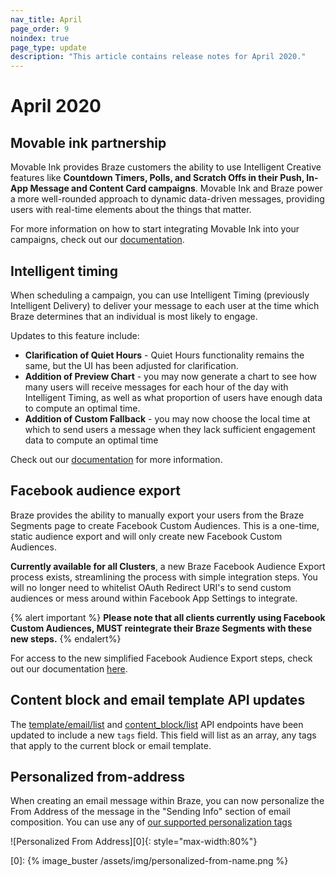 ```yaml
---
nav_title: April
page_order: 9
noindex: true
page_type: update
description: "This article contains release notes for April 2020."
---
```

# April 2020

## Movable ink partnership

Movable Ink provides Braze customers the ability to use Intelligent Creative features like __Countdown Timers, Polls, and Scratch Offs in their Push, In-App Message and Content Card campaigns__. Movable Ink and Braze power a more well-rounded approach to dynamic data-driven messages, providing users with real-time elements about the things that matter.

For more information on how to start integrating Movable Ink into your campaigns, check out our [documentation]({{site.baseurl}}/partners/channel_extensions/creative_and_personalization/intelligent_creative/movable_ink/).

## Intelligent timing

When scheduling a campaign, you can use Intelligent Timing (previously Intelligent Delivery) to deliver your message to each user at the time which Braze determines that an individual is most likely to engage.

Updates to this feature include:
- __Clarification of Quiet Hours__ - Quiet Hours functionality remains the same, but the UI has been adjusted for clarification.
- __Addition of Preview Chart__ - you may now generate a chart to see how many users will receive messages for each hour of the day with Intelligent Timing, as well as what proportion of users have enough data to compute an optimal time.
- __Addition of Custom Fallback__ - you may now choose the local time at which to send users a message when they lack sufficient engagement data to compute an optimal time

Check out our [documentation]({{site.baseurl}}/user_guide/intelligence/intelligent_timing/) for more information.

## Facebook audience export

Braze provides the ability to manually export your users from the Braze Segments page to create Facebook Custom Audiences. This is a one-time, static audience export and will only create new Facebook Custom Audiences.

__Currently available for all Clusters__, a new Braze Facebook Audience Export process exists, streamlining the process with simple integration steps. You will no longer need to whitelist OAuth Redirect URI's to send custom audiences or mess around within Facebook App Settings to integrate.

{% alert important %}
__Please note that all clients currently using Facebook Custom Audiences, MUST reintegrate their Braze Segments with these new steps.__
{% endalert%}

For access to the new simplified Facebook Audience Export steps, check out our documentation [here]({{site.baseurl}}/partners/facebook/).

## Content block and email template API updates

The [template/email/list]({{site.baseurl}}/api/endpoints/templates/email_templates/get_list_email_templates/) and [content_block/list]({{site.baseurl}}/api/endpoints/templates/content_blocks_templates/get_list_email_content_blocks/) API endpoints have been updated to include a new `tags` field. This field will list as an array, any tags that apply to the current block or email template.

## Personalized from-address

When creating an email message within Braze, you can now personalize the From Address of the message in the "Sending Info" section of email composition. You can use any of [our supported personalization tags]({{site.baseurl}}/user_guide/personalization_and_dynamic_content/liquid/supported_personalization_tags/)

![Personalized From Address][0]{: style="max-width:80%"}

[0]: {% image_buster /assets/img/personalized-from-name.png %}
